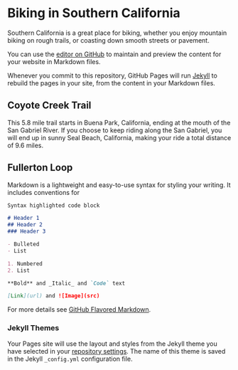 # Biking in Southern California

Southern California is a great place for biking, whether you enjoy mountain biking on rough trails, or coasting down smooth streets or pavement. 

You can use the [editor on GitHub](https://github.com/iNeedTherapy/site/edit/main/README.md) to maintain and preview the content for your website in Markdown files.

Whenever you commit to this repository, GitHub Pages will run [Jekyll](https://jekyllrb.com/) to rebuild the pages in your site, from the content in your Markdown files.

## Coyote Creek Trail
This 5.8 mile trail starts in Buena Park, California, ending at the mouth of the San Gabriel River. If you choose to keep riding along the San Gabriel, you will end up in sunny Seal Beach, California, making your ride a total distance of 9.6 miles. 

## Fullerton Loop

Markdown is a lightweight and easy-to-use syntax for styling your writing. It includes conventions for

```markdown
Syntax highlighted code block

# Header 1
## Header 2
### Header 3

- Bulleted
- List

1. Numbered
2. List

**Bold** and _Italic_ and `Code` text

[Link](url) and ![Image](src)
```

For more details see [GitHub Flavored Markdown](https://guides.github.com/features/mastering-markdown/).

### Jekyll Themes

Your Pages site will use the layout and styles from the Jekyll theme you have selected in your [repository settings](https://github.com/iNeedTherapy/site/settings/pages). The name of this theme is saved in the Jekyll `_config.yml` configuration file.
